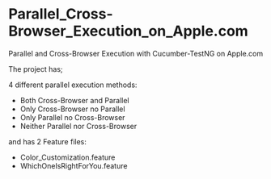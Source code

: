 # Parallel_Cross-Browser_Execution_on_Apple.com
Parallel and Cross-Browser Execution with Cucumber-TestNG on Apple.com

The project has;

4 different parallel execution methods:
- Both Cross-Browser and Parallel
- Only Cross-Browser no Parallel
- Only Parallel no Cross-Browser
- Neither Parallel nor Cross-Browser

and has 2 Feature files:
- Color_Customization.feature
- WhichOneIsRightForYou.feature
